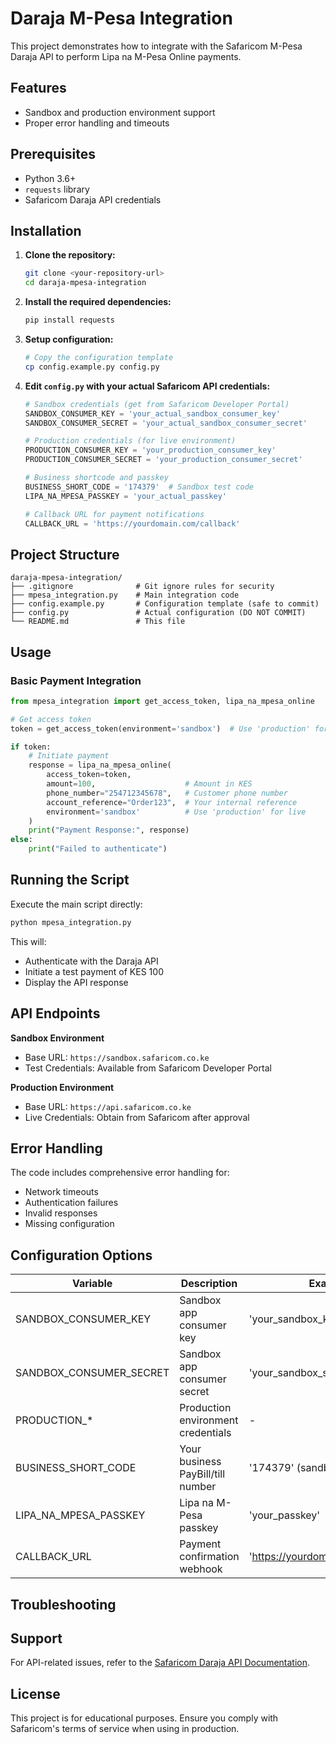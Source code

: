 # Daraja M-Pesa Integration

This project demonstrates how to integrate with the Safaricom M-Pesa Daraja API to perform Lipa na M-Pesa Online payments.

## Features

- Sandbox and production environment support
- Proper error handling and timeouts

## Prerequisites

- Python 3.6+
- `requests` library
- Safaricom Daraja API credentials

## Installation

1. **Clone the repository:**
    ```bash
    git clone <your-repository-url>
    cd daraja-mpesa-integration
    ```

2. **Install the required dependencies:**
    ```bash
    pip install requests
    ```

3. **Setup configuration:**
    ```bash
    # Copy the configuration template
    cp config.example.py config.py
    ```

4. **Edit `config.py` with your actual Safaricom API credentials:**
    ```python
    # Sandbox credentials (get from Safaricom Developer Portal)
    SANDBOX_CONSUMER_KEY = 'your_actual_sandbox_consumer_key'
    SANDBOX_CONSUMER_SECRET = 'your_actual_sandbox_consumer_secret'

    # Production credentials (for live environment)
    PRODUCTION_CONSUMER_KEY = 'your_production_consumer_key'
    PRODUCTION_CONSUMER_SECRET = 'your_production_consumer_secret'

    # Business shortcode and passkey
    BUSINESS_SHORT_CODE = '174379'  # Sandbox test code
    LIPA_NA_MPESA_PASSKEY = 'your_actual_passkey'

    # Callback URL for payment notifications
    CALLBACK_URL = 'https://yourdomain.com/callback'
    ```

## Project Structure

```
daraja-mpesa-integration/
├── .gitignore              # Git ignore rules for security
├── mpesa_integration.py    # Main integration code
├── config.example.py       # Configuration template (safe to commit)
├── config.py               # Actual configuration (DO NOT COMMIT)
└── README.md               # This file
```

## Usage

### Basic Payment Integration

```python
from mpesa_integration import get_access_token, lipa_na_mpesa_online

# Get access token
token = get_access_token(environment='sandbox')  # Use 'production' for live environment

if token:
    # Initiate payment
    response = lipa_na_mpesa_online(
        access_token=token,
        amount=100,                    # Amount in KES
        phone_number="254712345678",   # Customer phone number
        account_reference="Order123",  # Your internal reference
        environment='sandbox'          # Use 'production' for live
    )
    print("Payment Response:", response)
else:
    print("Failed to authenticate")
```

## Running the Script

Execute the main script directly:
```bash
python mpesa_integration.py
```

This will:
- Authenticate with the Daraja API
- Initiate a test payment of KES 100
- Display the API response

## API Endpoints

**Sandbox Environment**
- Base URL: `https://sandbox.safaricom.co.ke`
- Test Credentials: Available from Safaricom Developer Portal

**Production Environment**
- Base URL: `https://api.safaricom.co.ke`
- Live Credentials: Obtain from Safaricom after approval

## Error Handling

The code includes comprehensive error handling for:
- Network timeouts
- Authentication failures
- Invalid responses
- Missing configuration

## Configuration Options

| Variable                   | Description                        | Example                        |
|----------------------------|------------------------------------|--------------------------------|
| SANDBOX_CONSUMER_KEY       | Sandbox app consumer key           | 'your_sandbox_key'             |
| SANDBOX_CONSUMER_SECRET    | Sandbox app consumer secret        | 'your_sandbox_secret'          |
| PRODUCTION_*               | Production environment credentials | -                              |
| BUSINESS_SHORT_CODE        | Your business PayBill/till number  | '174379' (sandbox)             |
| LIPA_NA_MPESA_PASSKEY      | Lipa na M-Pesa passkey             | 'your_passkey'                 |
| CALLBACK_URL               | Payment confirmation webhook       | 'https://yourdomain.com/callback' |

## Troubleshooting


## Support

For API-related issues, refer to the [Safaricom Daraja API Documentation](https://developer.safaricom.co.ke/daraja/apis/post/safaricom-sandbox).

## License

This project is for educational purposes. Ensure you comply with Safaricom's terms of service when using in production.